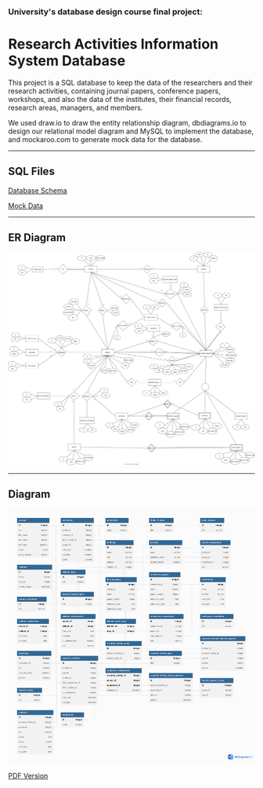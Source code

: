 ### University's database design course final project:
# Research Activities Information System Database

This project is a SQL database to keep the data of the researchers and their research activities, containing journal papers, conference papers, workshops, and also the data of the institutes, their financial records, research areas, managers, and members.

We used draw.io to draw the entity relationship diagram, dbdiagrams.io to design our relational model diagram and MySQL to implement the database, and mockaroo.com to generate mock data for the database.

---
## SQL Files
[Database Schema](db-schema.sql)

[Mock Data](db-data.sql)

---
## ER Diagram
![ER Diagram](ER-Diagram.svg)

---
##  Diagram
![RM Diagram](RMDiagram.png)

[PDF Version](RMDiagram.pdf)
